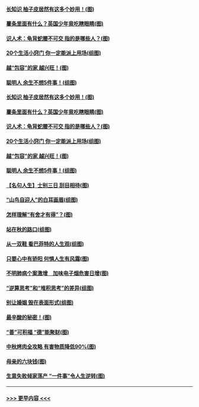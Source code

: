#### [长知识 柚子皮居然有这多个妙用！(图)](../pages/p8/907425.md?t=09172233) 
#### [薯条里面有什么？英国少年竟吃瞎眼睛(图)](../pages/p8/907381.md?t=09172233) 
#### [识人术：龟背蛇腰不可交 指的是哪些人？(图)](../pages/p8/907503.md?t=09172233) 
#### [20个生活小窍门 你一定能派上用场(组图)](../pages/p8/907510.md?t=09172233) 
#### [越“包容”的家 越兴旺！(图)](../pages/p8/907328.md?t=09172233) 
#### [聪明人 余生不想5件事！(组图)](../pages/p8/907364.md?t=09172233) 
#### [长知识 柚子皮居然有这多个妙用！(图)](../pages/p8/907425.md?t=09172233) 
#### [薯条里面有什么？英国少年竟吃瞎眼睛(图)](../pages/p8/907381.md?t=09172233) 
#### [识人术：龟背蛇腰不可交 指的是哪些人？(图)](../pages/p8/907503.md?t=09172233) 
#### [20个生活小窍门 你一定能派上用场(组图)](../pages/p8/907510.md?t=09172233) 
#### [越“包容”的家 越兴旺！(图)](../pages/p8/907328.md?t=09172233) 
#### [聪明人 余生不想5件事！(组图)](../pages/p8/907364.md?t=09172233) 
#### [【名句人生】士别三日 刮目相待(图)](../pages/p8/906988.md?t=09172233) 
#### [“山鸟自迎人”的白耳画眉(组图)](../pages/p8/907332.md?t=09172233) 
#### [怎样理解“有舍才有得”？(图)](../pages/p8/906872.md?t=09172233) 
#### [站在秋的路口(组图)](../pages/p8/906914.md?t=09172233) 
#### [从一双鞋 看巴菲特的人生观(组图)](../pages/p8/907311.md?t=09172233) 
#### [只要心中有骄阳 何惧人生有风霜(图)](../pages/p8/907320.md?t=09172233) 
#### [不明肺病个案激增　加味电子烟危害日增(图)](../pages/p8/907307.md?t=09172233) 
#### [“逆算思考”和“堆积思考”的差异(组图)](../pages/p8/907229.md?t=09172233) 
#### [别让婚姻 毁在表面形式(组图)](../pages/p8/907118.md?t=09172233) 
#### [最辛酸的秘密！(图)](../pages/p8/906327.md?t=09172233) 
#### [“善”可积福 “德”能聚财(图)](../pages/p8/906906.md?t=09172233) 
#### [中秋烤肉全攻略 有害物质降低90%(图)](../pages/p8/907227.md?t=09172233) 
#### [母亲的六块钱(图)](../pages/p8/907107.md?t=09172233) 
#### [生意失败倾家荡产 “一件事”令人生逆转(图)](../pages/p8/907101.md?t=09172233) 

----
#### [ >>> 更早内容 <<< ](../indexes/p8-earlier.md)

